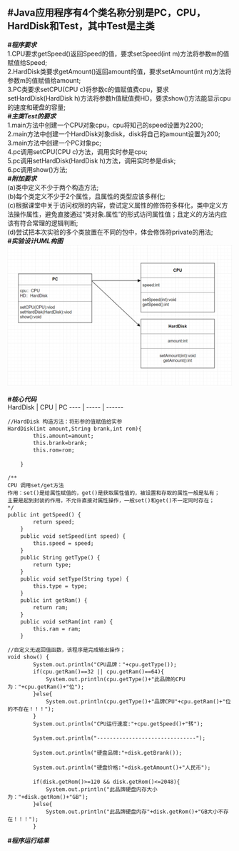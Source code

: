 #Java应用程序有4个类名称分别是PC，CPU，HardDisk和Test，其中Test是主类<br>
---
___#程序要求<br>___
1.CPU要求getSpeed()返回Speed的值，要求setSpeed(int m)方法将参数m的值赋值给Speed;<br>
2.HardDisk类要求getAmount()返回amount的值，要求setAmount(int m)方法将参数m的值赋值给amount;<br>
3.PC类要求setCPU(CPU c)将参数c的值赋值费cpu，要求setHardDisk(HardDisk h)方法将参数h值赋值费HD，要求show()方法能显示cpu的速度和硬盘的容量;<br>
___#主类Test的要求<br>___
1.main方法中创建一个CPU对象cpu，cpu将知己的speed设置为2200;<br>
2.main方法中创建一个HardDisk对象disk，disk将自己的amount设置为200;<br>
3.main方法中创建一个PC对象pc;<br>
4.pc调用setCPU(CPU c)方法，调用实时参是cpu;<br>
5.pc调用setHardDisk(HardDisk h)方法，调用实时参是disk;<br>
6.pc调用show()方法;<br>
___#附加要求<br>___
(a)类中定义不少于两个构造方法;<br>
(b)每个类定义不少于2个属性，且属性的类型应该多样化;<br>
(c)根据课堂中关于访问权限的内容，尝试定义属性的修饰符多样化，类中定义方法操作属性，避免直接通过“类对象.属性”的形式访问属性值；且定义的方法内应该有符合常理的逻辑判断;<br>
(d)尝试把本次实验的多个类放置在不同的包中，体会修饰符private的用法;<br>
___#实验设计UML构图___<br>
![UML图](https://github.com/Traveller-g/JavaProject/blob/main/img/uml%E5%BB%BA%E6%A8%A1.jpg)<br><br>
___#核心代码___<br>
HardDisk | CPU | PC
---- | ----- | ------
```
//HardDisk 构造方法：将形参的值赋值给实参
HardDisk(int amount,String brank,int rom){
		this.amount=amount;
		this.brank=brank;
		this.rom=rom;
		
	}
```
```
/**
CPU 调用set/get方法
作用：set()是给属性赋值的，get()是获取属性值的，被设置和存取的属性一般是私有；
主要是起到封装的作用，不允许直接对属性操作，一般set()和get()不一定同时存在；
*/
public int getSpeed() {
		return speed;
	}
	public void setSpeed(int speed) {
		this.speed = speed;
	}
	public String getType() {
		return type;
	}
	public void setType(String type) {
		this.type = type;
	}
	public int getRam() {
		return ram;
	}
	public void setRam(int ram) {
		this.ram = ram;
	}
```
```
//自定义无返回值函数，该程序是完成输出操作；
void show() {
		System.out.println("CPU品牌："+cpu.getType());
		if(cpu.getRam()==32 || cpu.getRam()==64){
			System.out.println(cpu.getType()+"此品牌的CPU为："+cpu.getRam()+"位");
		}else{
			System.out.println(cpu.getType()+"品牌CPU"+cpu.getRam()+"位的不存在！！！");
		}
		System.out.println("CPU运行速度:"+cpu.getSpeed()+"转");
		
		System.out.println("-------------------------------");
		
		System.out.println("硬盘品牌:"+disk.getBrank());
		
		System.out.println("硬盘价格:"+disk.getAmount()+"人民币");
		
		if(disk.getRom()>=120 && disk.getRom()<=2048){
			System.out.println("此品牌硬盘内存大小为："+disk.getRom()+"GB");
		}else{
			System.out.println("此品牌硬盘内存"+disk.getRom()+"GB大小不存在！！！");
		}
```
___#程序运行结果___
